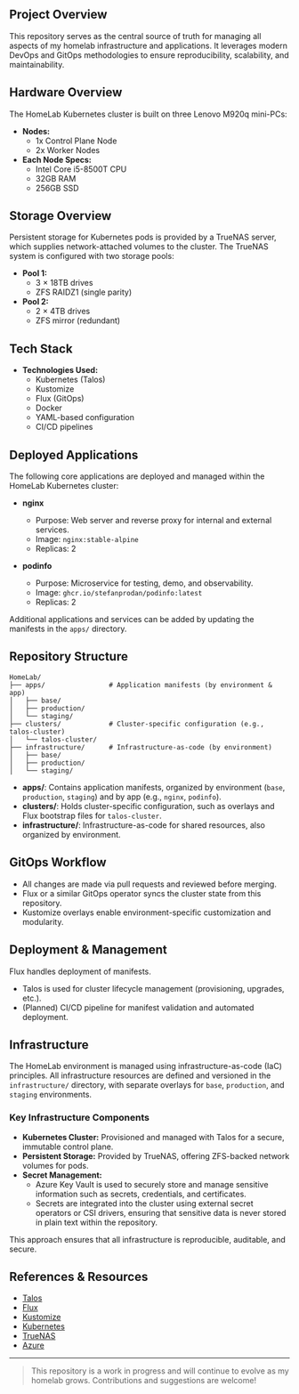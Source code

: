 ## Project Overview
This repository serves as the central source of truth for managing all aspects of my homelab infrastructure and applications. It leverages modern DevOps and GitOps methodologies to ensure reproducibility, scalability, and maintainability.

## Hardware Overview

The HomeLab Kubernetes cluster is built on three Lenovo M920q mini-PCs:

- **Nodes:**
  - 1x Control Plane Node
  - 2x Worker Nodes
- **Each Node Specs:**
  - Intel Core i5-8500T CPU
  - 32GB RAM
  - 256GB SSD

## Storage Overview
Persistent storage for Kubernetes pods is provided by a TrueNAS server, which supplies network-attached volumes to the cluster. The TrueNAS system is configured with two storage pools:

- **Pool 1:**
  - 3 × 18TB drives
  - ZFS RAIDZ1 (single parity)
- **Pool 2:**
  - 2 × 4TB drives
  - ZFS mirror (redundant)

## Tech Stack 
- **Technologies Used:**
  - Kubernetes (Talos)
  - Kustomize
  - Flux (GitOps)
  - Docker
  - YAML-based configuration
  - CI/CD pipelines

## Deployed Applications

The following core applications are deployed and managed within the HomeLab Kubernetes cluster:
- **nginx**
  - Purpose: Web server and reverse proxy for internal and external services.
  - Image: `nginx:stable-alpine`
  - Replicas: 2

- **podinfo**
  - Purpose: Microservice for testing, demo, and observability.
  - Image: `ghcr.io/stefanprodan/podinfo:latest`
  - Replicas: 2

Additional applications and services can be added by updating the manifests in the `apps/` directory.

## Repository Structure
```
HomeLab/
├── apps/                # Application manifests (by environment & app)
│   ├── base/
│   ├── production/
│   └── staging/
├── clusters/            # Cluster-specific configuration (e.g., talos-cluster)
│   └── talos-cluster/
├── infrastructure/      # Infrastructure-as-code (by environment)
│   ├── base/
│   ├── production/
│   └── staging/
```

- **apps/**: Contains application manifests, organized by environment (`base`, `production`, `staging`) and by app (e.g., `nginx`, `podinfo`).
- **clusters/**: Holds cluster-specific configuration, such as overlays and Flux bootstrap files for `talos-cluster`.
- **infrastructure/**: Infrastructure-as-code for shared resources, also organized by environment.


## GitOps Workflow
- All changes are made via pull requests and reviewed before merging.
- Flux or a similar GitOps operator syncs the cluster state from this repository.
- Kustomize overlays enable environment-specific customization and modularity.

## Deployment & Management
Flux handles deployment of manifests.
- Talos is used for cluster lifecycle management (provisioning, upgrades, etc.).
- (Planned) CI/CD pipeline for manifest validation and automated deployment.

## Infrastructure

The HomeLab environment is managed using infrastructure-as-code (IaC) principles. All infrastructure resources are defined and versioned in the `infrastructure/` directory, with separate overlays for `base`, `production`, and `staging` environments.

### Key Infrastructure Components
- **Kubernetes Cluster:** Provisioned and managed with Talos for a secure, immutable control plane.
- **Persistent Storage:** Provided by TrueNAS, offering ZFS-backed network volumes for pods.
- **Secret Management:**
  - Azure Key Vault is used to securely store and manage sensitive information such as secrets, credentials, and certificates.
  - Secrets are integrated into the cluster using external secret operators or CSI drivers, ensuring that sensitive data is never stored in plain text within the repository.

This approach ensures that all infrastructure is reproducible, auditable, and secure.

## References & Resources
- [Talos](https://www.talos.dev/)
- [Flux](https://fluxcd.io/)
- [Kustomize](https://kubectl.docs.kubernetes.io/references/kustomize/)
- [Kubernetes](https://kubernetes.io/)
- [TrueNAS](https://www.truenas.com/)
- [Azure](https://portal.azure.com)

---

> This repository is a work in progress and will continue to evolve as my homelab grows. Contributions and suggestions are welcome!